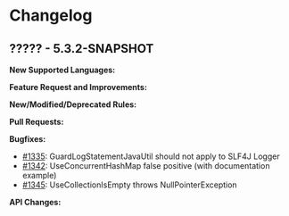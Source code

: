 # Changelog

## ????? - 5.3.2-SNAPSHOT

**New Supported Languages:**

**Feature Request and Improvements:**

**New/Modified/Deprecated Rules:**

**Pull Requests:**

**Bugfixes:**

*   [#1335](https://sourceforge.net/p/pmd/bugs/1335/): GuardLogStatementJavaUtil should not apply to SLF4J Logger
*   [#1342](https://sourceforge.net/p/pmd/bugs/1342/): UseConcurrentHashMap false positive (with documentation example)
*   [#1345](https://sourceforge.net/p/pmd/bugs/1345/): UseCollectionIsEmpty throws NullPointerException

**API Changes:**

